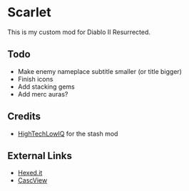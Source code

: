 # Scarlet

This is my custom mod for Diablo II Resurrected.

## Todo

- Make enemy nameplace subtitle smaller (or title bigger)
- Finish icons
- Add stacking gems
- Add merc auras?

## Credits

- [HighTechLowIQ](https://github.com/HighTechLowIQ/ModdingDiablo2Resurrected) for the stash mod

## External Links

- [Hexed.it](https://hexed.it/)
- [CascView](https://www.hiveworkshop.com/threads/ladiks-casc-viewer.331540/)